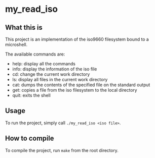 
my\_read\_iso
=============

What this is
------------

This project is an implementation of the iso9660 filesystem bound to a
microshell.

The available commands are:

* help: display all the commands
* info: display the information of the iso file
* cd: change the current work directory
* ls: display all files in the current work directory
* cat: dumps the contents of the specified file on the standard output
* get: copies a file from the iso filesystem to the local directory
* quit: exits the shell

Usage
-----

To run the project, simply call `./my_read_iso <iso file>`.

How to compile
--------------

To compile the project, run `make` from the root directory.
